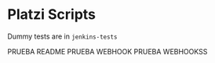 # Platzi Scripts

Dummy tests are in `jenkins-tests`

PRUEBA README
PRUEBA WEBHOOK
PRUEBA WEBHOOKSS
